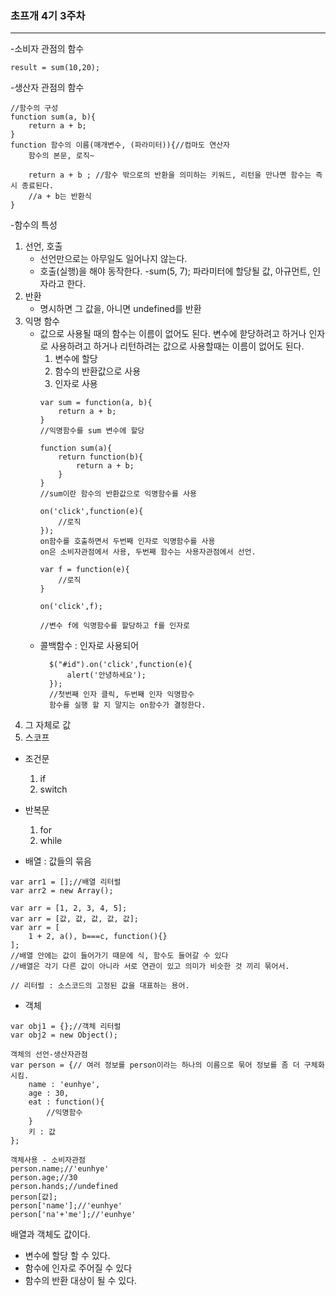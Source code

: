 ### 초프개 4기 3주차
-----
-소비자 관점의 함수

```
result = sum(10,20);
```



-생산자 관점의 함수

```
//함수의 구성
function sum(a, b){
    return a + b;
}
function 함수의 이름(매개변수, (파라미터)){//컴마도 연산자
    함수의 본문, 로직~

    return a + b ; //함수 밖으로의 반환을 의미하는 키워드, 리턴을 만나면 함수는 즉시 종료된다.
    //a + b는 반환식
}
```
-함수의 특성
1. 선언, 호출
    - 선언만으로는 아무일도 일어나지 않는다.
    - 호출(실행)을 해야 동작한다.
    -sum(5, 7); 파라미터에 할당될 값, 아규먼트, 인자라고 한다.
2. 반환
    - 명시하면 그 값을, 아니면 undefined를 반환
3. 익명 함수
    - 값으로 사용될 때의 함수는 이름이 없어도 된다. 변수에 핟당하려고 하거나 인자로 사용하려고 하거나 리턴하려는 값으로 사용할때는 이름이 없어도 된다.
        1. 변수에 할당
        2. 함수의 반환값으로 사용
        3. 인자로 사용
        ```
        var sum = function(a, b){
            return a + b;
        }
        //익명함수를 sum 변수에 할당

        function sum(a){
            return function(b){
                return a + b;
            }
        }
        //sum이란 함수의 반환값으로 익명함수를 사용

        on('click',function(e){
            //로직
        });
        on함수를 호출하면서 두번째 인자로 익명함수를 사용
        on은 소비자관점에서 사용, 두번째 함수는 사용자관점에서 선언.

        var f = function(e){
            //로직
        }

        on('click',f);

        //변수 f에 익명함수를 할당하고 f를 인자로

        ```
    - 콜백함수 : 인자로 사용되어 
      ```
        $("#id").on('click',function(e){
            alert('안녕하세요');
        });
        //첫번째 인자 클릭, 두번째 인자 익명함수
        함수를 실행 할 지 말지는 on함수가 결정한다.
      ```  
4. 그 자체로 값
5. 스코프


- 조건문
    1. if
    2. switch
- 반복문
    1. for
    2. while

- 배열 : 값들의 묶음
```
var arr1 = [];//배열 리터럴
var arr2 = new Array();

var arr = [1, 2, 3, 4, 5];
var arr = [값, 값, 값, 값, 값];
var arr = [
    1 + 2, a(), b===c, function(){}
];
//배열 안에는 값이 들어가기 때문에 식, 함수도 들어갈 수 있다
//배열은 각기 다른 값이 아니라 서로 연관이 있고 의미가 비슷한 것 끼리 묶어서.

// 리터럴 : 소스코드의 고정된 값을 대표하는 용어.
```
- 객체      
```
var obj1 = {};//객체 리터럴
var obj2 = new Object();

객체의 선언-생산자관점
var person = {// 여러 정보를 person이라는 하나의 이름으로 묶어 정보를 좀 더 구체화 시킴.
    name : 'eunhye',
    age : 30,
    eat : function(){
        //익명함수
    }
    키 : 값
};

객체사용 - 소비자관점
person.name;//'eunhye'
person.age;//30
person.hands;//undefined
person[값];
person['name'];//'eunhye'
person['na'+'me'];//'eunhye'
```
 
배열과 객체도 값이다.
- 변수에 할당 할 수 있다.
- 함수에 인자로 주어질 수 있다
- 함수의 반환 대상이 될 수 있다.
